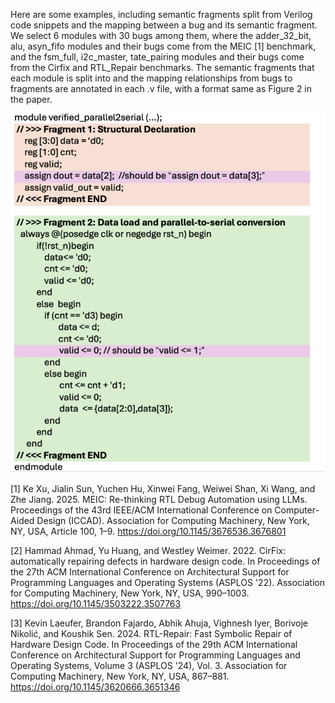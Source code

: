 Here are some examples, including semantic fragments split from Verilog code snippets and the mapping between a bug and its semantic fragment.
We select 6 modules with 30 bugs among them, where the adder_32_bit, alu, asyn_fifo modules and their bugs come from the MEIC [1] benchmark, and the fsm_full, i2c_master, tate_pairing modules and their bugs come from the Cirfix and RTL_Repair benchmarks. The semantic fragments that each module is split into and the mapping relationships from bugs to fragments are annotated in each .v file, with a format same as Figure 2 in the paper.

![Figure 2: the format showing the semantic fragments and bug-fragment mapping.](./Fig2.jpg)

[1] Ke Xu, Jialin Sun, Yuchen Hu, Xinwei Fang, Weiwei Shan, Xi Wang, and Zhe Jiang. 2025. MEIC: Re-thinking RTL Debug Automation using LLMs. Proceedings of the 43rd IEEE/ACM International Conference on Computer-Aided Design (ICCAD). Association for Computing Machinery, New York, NY, USA, Article 100, 1–9. https://doi.org/10.1145/3676536.3676801

[2]  Hammad Ahmad, Yu Huang, and Westley Weimer. 2022. CirFix: automatically repairing defects in hardware design code. In Proceedings of the 27th ACM International Conference on Architectural Support for Programming Languages and Operating Systems (ASPLOS '22). Association for Computing Machinery, New York, NY, USA, 990–1003. https://doi.org/10.1145/3503222.3507763

[3] Kevin Laeufer, Brandon Fajardo, Abhik Ahuja, Vighnesh Iyer, Borivoje Nikolić, and Koushik Sen. 2024. RTL-Repair: Fast Symbolic Repair of Hardware Design Code. In Proceedings of the 29th ACM International Conference on Architectural Support for Programming Languages and Operating Systems, Volume 3 (ASPLOS '24), Vol. 3. Association for Computing Machinery, New York, NY, USA, 867–881. https://doi.org/10.1145/3620666.3651346

